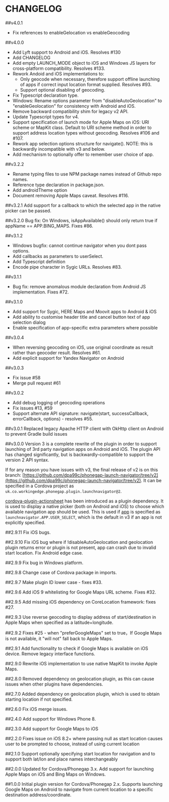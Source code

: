 # CHANGELOG

##v4.0.1
- Fix references to enableGelocation vs enableGeocoding

##v4.0.0
- Add Lyft support to Android and iOS. Resolves #130
- Add CHANGELOG
- Add empty LAUNCH_MODE object to iOS and Windows JS layers for cross-platform compatibility. Resolves #133.
- Rework Andoid and iOS implementations to: 
  - Only geocode when necessary, therefore support offline launching of apps if correct input location format supplied. Resolves #93.
  - Support optional disabling of geocoding.
- Fix Typescript declaration type.
- Windows: Rename options parameter from "disableAutoGeolocation" to "enableGeolocation" for consistency with Android and iOS.
- Remove backward compatibility shim for legacy v2 API.
- Update Typescript types for v4.
- Support specification of launch mode for Apple Maps on iOS: URI scheme or MapKit class. 
Default to URI scheme method in order to support address location types without geocoding.  Resolves #106 and #107.
- Rework app selection options structure for navigate().
NOTE: this is backwardly incompatible with v3 and below.
- Add mechanism to optionally offer to remember user choice of app.

##v3.2.2
- Rename typing files to use NPM package names instead of Github repo names.
- Reference type declaration in package.json.
- Add androidTheme option
- Document removing Apple Maps caveat. Resolves #116.

##v3.2.1
Add support for a callback to which the selected app in the native picker can be passed.

##v3.2.0
Bug fix: On Windows, isAppAvailable() should only return true if appName == APP.BING_MAPS. Fixes #86.

##v3.1.2
- Windows bugfix: cannot continue navigator when you dont pass options.
- Add callbacks as parameters to userSelect.
- Add Typescript definition
- Encode pipe character in Sygic URLs. Resolves #83.

##v3.1.1
- Bug fix: remove anomalous module declaration from Android JS implementation. Fixes #72.

##v3.1.0
- Add support for Sygic, HERE Maps and Moovit apps to Android & iOS
- Add ability to customise header title and cancel button text of app selection dialog
- Enable specification of app-specific extra parameters where possible

##v3.0.4
- When reversing geocoding on iOS, use original coordinate as result rather than geocoder result. Resolves #61.
- Add explicit support for Yandex Navigator on Android

##v3.0.3
- Fix issue #58
- Merge pull request #61

##v3.0.2
- Add debug logging of geocoding operations
- Fix issues #13, #59
- Support alternate API signature: navigate(start, successCallback, errorCallback, options) - resolves #55.

##v3.0.1
Replaced legacy Apache HTTP client with OkHttp client on Android to prevent Gradle build issues

##v3.0.0
Version 3 is a complete rewrite of the plugin in order to support launching of 3rd party navigation apps on Android and iOS.
The plugin API has changed significantly, but is backwardly-compatible to support the version 2 API syntax.

If for any reason you have issues with v3, the final release of v2 is on this branch: [https://github.com/dpa99c/phonegap-launch-navigator/tree/v2](https://github.com/dpa99c/phonegap-launch-navigator/tree/v2). It can be specified in a Cordova project as `uk.co.workingedge.phonegap.plugin.launchnavigator@2`.

[cordova-plugin-actionsheet](https://github.com/EddyVerbruggen/cordova-plugin-actionsheet) has been introduced as a plugin dependency.
It is used to display a native picker (both on Android and iOS) to choose which available navigation app should be used. This is used if [app](#app) is specified as `launchnavigator.APP.USER_SELECT`, which is the default in v3 if an app is not explicitly specified.

##2.9.11
Fix iOS bugs.

##2.9.10
Fix iOS bug where if !disableAutoGeolocation and geolocation plugin returns error or plugin is not present, app can crash due to invalid start location.
Fix Android edge case.

##2.9.9
Fix bug in Windows platform.

##2.9.8
Change case of Cordova package in imports.


##2.9.7
Make plugin ID lower case - fixes #33.

##2.9.6
Add iOS 9 whitelisting for Google Maps URL scheme. Fixes #32.

##2.9.5
Add missing iOS dependency on CoreLocation framework: fixes #27.

##2.9.3
Use reverse geocoding to display address of start/destination in Apple Maps when specified as a latitude+longitude.


##2.9.2
Fixes #25 - when "preferGoogleMaps" set to true，If Google Maps is not available, it "will not" fall back to Apple Maps.


##2.9.1
Add functionality to check if Google Maps is available on iOS device.
Remove legacy interface functions.

##2.9.0
Rewrite iOS implementation to use native MapKit to invoke Apple Maps.

##2.8.0
Removed dependency on geolocation plugin, as this can cause issues when other plugins have dependencies.

##2.7.0
Added dependency on geolocation plugin, which is used to obtain starting location if not specified.

##2.6.0
Fix iOS merge issues.

##2.4.0
Add support for Windows Phone 8.

##2.3.0
Add support for Google Maps to iOS

##2.2.0
Fixes issue on iOS 8.2+ where passing null as start location causes user to be prompted to choose, instead of using current location

##2.1.0
Support optionally specifying start location for navigation and to support both lat/lon and place names interchangeably

##2.0.0
Updated for Cordova/Phonegap 3.x.
Add support for launching Apple Maps on iOS and Bing Maps on Windows.

##1.0.0
Initial plugin version for Cordova/Phonegap 2.x.
Supports launching Google Maps on Android to navigate from current location to a specific destination address/coordinate.